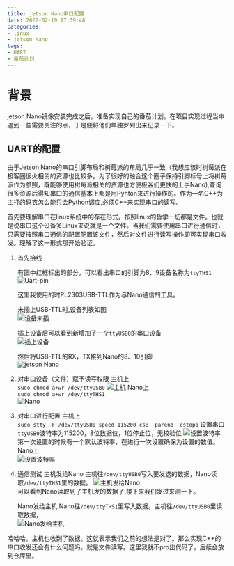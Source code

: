 ```yaml
---
title: jetson Nano串口配置
date: 2022-02-19 17:39:48
categories:
- linux
- jetson Nano
tags:
- UART
- 番茄计划
---
```

# 背景
jetson Nano镜像安装完成之后，准备实现自己的番茄计划。在项目实现过程当中遇到一些需要关注的点，于是便将他们单独罗列出来记录一下。

## UART的配置
由于Jetson Nano的串口引脚布局和树莓派的布局几乎一致（我想应该时树莓派在极客圈很火相关的资源也比较多。为了很好的融合这个圈子保持引脚标号上将树莓派作为参照，既能够使用树莓派相关的资源也方便极客们更快的上手Nano),查询很多资源后得知串口的通信基本上都是用Pyhton来进行操作的。作为一名C++为主打的码农怎么能只会Python调库,必须C++来实现串口的读写。

首先要理解串口在linux系统中的存在形式。按照linux的哲学一切都是文件。也就是说串口这个设备多Linux来说就是一个文件。当我们需要使用串口进行通信时，只需要按照串口通信的配置配置该文件，然后对文件进行读写操作即可实现串口收发。理解了这一形式那开始验证。


1. 首先接线  
   
   有图中红框标出的部分，可以看出串口的引脚为8、9设备名称为`ttyTHS1`
   ![Uart-pin](https://gitee.com/feizudefanfan/feizhufanfan_image/raw/master/blog/20220219184923.png)

   这里我使用的时PL2303USB-TTL作为与Nano通信的工具。

   未插上USB-TTL时,设备列表如图  
   ![设备未插](https://gitee.com/feizudefanfan/feizhufanfan_image/raw/master/blog/20220219190211.png)

   插上设备后可以看到新增加了一个`ttyUSB0`的串口设备  
   ![插上设备](https://gitee.com/feizudefanfan/feizhufanfan_image/raw/master/blog/20220219190317.png)  

   然后将USB-TTL的RX，TX接到Nano的8、10引脚  
   ![jetson Nano](https://gitee.com/feizudefanfan/feizhufanfan_image/raw/master/blog/20220226210741.png)  
  

2. 对串口设备（文件）赋予读写权限
   主机上  
   `sudo chmod a+wr /dev/ttyUSB0`
   ![主机](https://gitee.com/feizudefanfan/feizhufanfan_image/raw/master/blog/20220219192132.png) 
   Nano上  
   `sudo chmod a+wr /dev/ttyTHS1`  
   ![Nano](https://gitee.com/feizudefanfan/feizhufanfan_image/raw/master/blog/20220219192332.png)

3. 对串口进行配置
   主机上  
   `sudo stty -F /dev/ttyUSB0 speed 115200 cs8 -parenb -cstopb` 
   设置串口`ttyUSB0`波特率为115200，8位数据位，1位停止位，无校验位
   ![设置波特率](https://gitee.com/feizudefanfan/feizhufanfan_image/raw/master/blog/20220219225640.png)  
   第一次设置的时候有一个默认波特率，在进行一次设置确保为设置的数值。
   Nano上  
   ![设置波特率](https://gitee.com/feizudefanfan/feizhufanfan_image/raw/master/blog/20220219230105.png)

4. 通信测试
   主机发给Nano
   主机往`/dev/ttyUSB0`写入要发送的数据，Nano读取`/dev/ttyTHS1`里的数据。
   ![主机发给Nano](https://gitee.com/feizudefanfan/feizhufanfan_image/raw/master/blog/20220219231021.png)  
   可以看到Nano读取到了主机发的数据了.接下来我们发过来测一下。  

   Nano发给主机
   Nano往`/dev/ttyTHS1`里写入数据。主机往`/dev/ttyUSB0`里读取数据，  
   ![Nano发给主机](https://gitee.com/feizudefanfan/feizhufanfan_image/raw/master/blog/20220219232003.png)  

哈哈哈，主机也收到了数据。这就表示我们之前的想法是对了。那么实现C++的串口收发还会有什么问题吗。就是文件读写。这里我就不pro出代码了，后续会放到仓库里。





